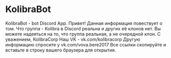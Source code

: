 # KolibraBot
KolibraBot - bot Discord App. Привет! Данная информация повествует о том. Что группа - Kolibra в Discord реальна и других её клонов нет. Вы можете надеяться на то, что группа реальная, а не очередной клон.
С уважением, KolibraCorp
Наш VK - vk.com/kolibracorp
Другую информацию спросите у vk.com/vova.bere2017
Все ссылки скопируйте и вставьте в строку вашего браузера для открытия.
